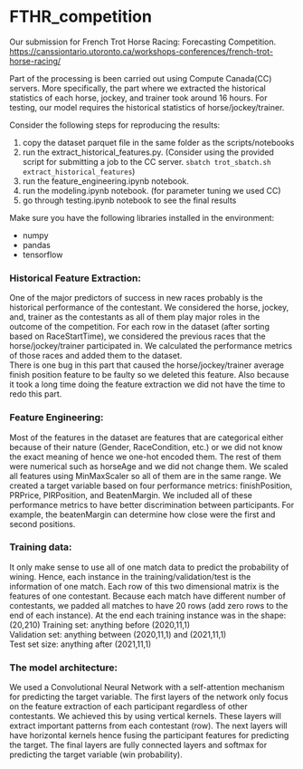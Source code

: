 # FTHR_competition
Our submission for French Trot Horse Racing: Forecasting Competition. https://canssiontario.utoronto.ca/workshops-conferences/french-trot-horse-racing/

Part of the processing is been carried out using Compute Canada(CC) servers. More specifically, the part where we extracted the historical statistics of each horse, jockey, and trainer took around 16 hours.
For testing, our model requires the historical statistics of horse/jockey/trainer.

Consider the following steps for reproducing the results:
1. copy the dataset parquet file in the same folder as the scripts/notebooks
2. run the extract_historical_features.py. (Consider using the provided script for submitting a job to the CC server. `sbatch trot_sbatch.sh extract_historical_features`)
3. run the feature_engineering.ipynb notebook.
4. run the modeling.ipynb notebook. (for parameter tuning we used CC)
5. go through testing.ipynb notebook to see the final results

Make sure you have the following libraries installed in the environment:
- numpy
- pandas
- tensorflow


### Historical Feature Extraction:
One of the major predictors of success in new races probably is the historical performance of the contestant. We considered the horse, jockey, and, trainer as the contestants as all of them play major roles in the outcome of the competition.
For each row in the dataset (after sorting based on RaceStartTime), we considered the previous races that the horse/jockey/trainer participated in. We calculated the performance metrics of those races and added them to the dataset.\
There is one bug in this part that caused the horse/jockey/trainer average finish position feature to be faulty so we deleted this feature. Also because it took a long time doing the feature extraction we did not have the time to redo this part.

### Feature Engineering:
Most of the features in the dataset are features that are categorical either because of their nature (Gender, RaceCondition, etc.) or we did not know the exact meaning of hence we one-hot encoded them.
The rest of them were numerical such as horseAge and we did not change them.
We scaled all features using MinMaxScaler so all of them are in the same range.
We created a target variable based on four performance metrics: finishPosition, PRPrice, PIRPosition, and BeatenMargin. We included all of these performance metrics to have better discrimination between participants.
For example, the beatenMargin can determine how close were the first and second positions.

### Training data:
It only make sense to use all of one match data to predict the probability of wining. Hence, each instance in the training/validation/test is the information of one match. Each row of this two dimensional matrix is the features of one contestant.
Because each match have different number of contestants, we padded all matches to have 20 rows (add zero rows to the end of each instance).
At the end each training instance was in the shape: (20,210)
Training set: anything before (2020,11,1) \
Validation set: anything between (2020,11,1) and (2021,11,1) \
Test set size: anything after (2021,11,1)

### The model architecture:
We used a Convolutional Neural Network with a self-attention mechanism for predicting the target variable.
The first layers of the network only focus on the feature extraction of each participant regardless of other contestants. We achieved this by using vertical kernels. These layers will extract important patterns from each contestant (row).
The next layers will have horizontal kernels hence fusing the participant features for predicting the target.
The final layers are fully connected layers and softmax for predicting the target variable (win probability).




